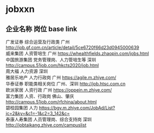 # jobxxn
## 企业名称               岗位                base                link       
广发证券         综合运营及行政类          广州                  http://job.gf.com.cn/article/detail/5ce6720f66d23d0945000639       
威来集团          人资管培生               广州                 https://whealthfields.zhaopin.com/jobs.html        
中国旅游集团       党务管理岗、人力管培生等   深圳                http://campus.51job.com/hkcts2020/job.html      
周大福             人力资源                  深圳                        
雅居乐地产          人力行政岗              广州                https://agile.m.zhiye.com/        
华泰证券            职能类相关岗位         广州、深圳             http://job.htsc.com.cn        
欧派家居            人资行政                广州                  https://oppein.m.zhiye.com/       
富力集团            人资、行政岗            佛山、肇庆             http://campus.51job.com/rfchina/about.html        
碧桂园集团           人力                                          https://bgy.m.zhiye.com/JobAd/List?jc=2&ky=&c1=-1&c2=3_142&c=       
泰康人寿集团          人员管理岗、综合支持岗 深圳                    http://jobtaikang.zhiye.com/campuslist

  
  
  
